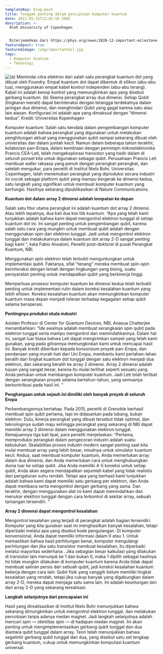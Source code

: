 ```yaml
---
templateKey: blog-post
title: Tonggak penting dalam penciptaan komputer kuantum
date: 2021-05-31T12:01:59.398Z
description: >-
  Oleh University of Copenhagen


  Diterjemahkan dari https://phys.org/news/2020-12-important-milestone-creation-quantum.html
featuredpost: true
featuredimage: /img/importantmil.jpg
tags:
  - Komputer kuantum
  - Teknologi
---
```

![](/img/importantmil.jpg "(a) Memindai citra elektron dari salah satu perangkat kuantum dot yang dibuat oleh Foundry. Empat kuantum dot dapat dibentuk di silikon (abu-abu tua), menggunakan empat kabel kontrol independen (abu-abu terang). Kabel ini adalah kenop kontrol yang memungkinkan apa yang disebut gerbang kuantum. (b) Skema perangkat array dua dimensi. Setiap Qubit (lingkaran merah) dapat berinteraksi dengan tetangga terdekatnya dalam jaringan dua dimensi, dan menghindari Qubit yang gagal karena satu atau lain alasan. Konfigurasi ini adalah apa yang dimaksud dengan “dimensi kedua”. Kredit: Universitas Kopenhagen")

Komputer kuantum: Salah satu kendala dalam pengembangan komputer kuantum adalah bahwa perangkat yang digunakan untuk melakukan penghitungan aktual yang menggunakan qubit sampai sekarang dibuat oleh universitas dan dalam jumlah kecil. Namun dalam beberapa tahun terakhir, kolaborasi pan-Eropa, dalam kemitraan dengan pemimpin mikroelektronika Prancis CEA-Leti, telah mengeksplorasi transistor yang hadir dalam di seluruh ponsel kita untuk digunakan sebagai qubit. Perusahaan Prancis Leti membuat wafer raksasa yang penuh dengan perangkat-perangkat, dan setelah mengukur, para peneliti di Institut Niels Bohr, Universitas Copenhagen, telah menemukan perangkat yang diproduksi secara industri ini cocok sebagai platform qubit yang mampu bergerak ke dimensi kedua, satu langkah yang signifikan untuk membuat komputer kuantum yang berfungsi. Hasilnya sekarang dipublikasikan di Nature Communications.

**Kuantum dot dalam array 2 dimensi adalah lompatan ke depan**

Salah satu fitur utama perangkat ini adalah kuantum dot array 2 dimensi. Atau lebih tepatnya, dua kali dua kisi titk kuantum. “Apa yang telah kami tunjukkan adalah bahwa kami dapat mengontrol elektron tunggal di setiap kuantum dot ini. Ini sangat penting untuk pengembangan qubit, karena salah satu cara yang mungkin untuk membuat qubit adalah dengan menggunakan spin dari elektron tunggal. Jadi untuk mengontrol elektron tunggal dan melakukannya dalam kuantum dot array 2-D sangat penting bagi kami “, kata Fabio Ansaloni, Peneliti post-doktoral di pusat Perangkat Kuantum, NBI.

Menggunakan spin elektron telah terbukti menguntungkan untuk implementasi qubit. Faktanya, sifat “tenang” mereka membuat spin-spin berinteraksi dengan lemah dengan lingkungan yang bising, suatu persyaratan penting untuk mendapatkan qubit yang berkinerja tinggi.

Memperluas prosesor komputer kuantum ke dimensi kedua telah terbukti penting untuk implementasi rutin dalam koreksi kesalahan kuantum yang lebih efisien. Koreksi kesalahan kuantum akan memungkinkan komputer kuantum masa depan menjadi toleran terhadap kegagalan setiap qubit selama beroperasi.

**Pentingnya produksi skala industri**

Asisten Profesor di Center for Quantum Devices, NBI, Anasua Chatterjee menambahkan: “Ide awalnya adalah membuat serangkaian spin qubit pada elektron tunggal serta mampu mengontrol dan memindahkannya. Dalam hal ini, sangat luar biasa bahwa Leti dapat mengirimkan sampel yang telah kami gunakan, yang pada gilirannya memungkinkan kami untuk mencapai hasil ini. Banyak kredit diberikan kepada konsorsium proyek pan-Eropa, dan pendanaan yang murah hati dari Uni Eropa, membantu kami perlahan-lahan beralih dari tingkat kuantum dot tunggal dengan satu elektron menjadi dua elektron, dan sekarang beralih ke array 2 dimensi. Array 2 dimensi adalah tujuan yang sangat besar, karena itu mulai terlihat seperti sesuatu yang Anda perlukan untuk membangun komputer kuantum. Jadi Leti telah terlibat dengan serangkaian proyek selama bertahun-tahun, yang semuanya berkontribusi pada hasil ini. “

**Penghargaan untuk sejauh ini dimiliki oleh banyak proyek di seluruh Eropa**

Perkembangannya bertahap. Pada 2015, peneliti di Grenoble berhasil membuat spin qubit pertama, tapi ini didasarkan pada lubang, bukan elektron. Dulu, kinerja perangkat yang dibuat tersebut tidak optimal, dan teknologinya sudah maju sehingga perangkat yang sekarang di NBI dapat memiliki array 2 dimensi dalam menggunakan elektron tunggal. Kemajuannya tiga kali lipat, para peneliti menjelaskan: “Pertama, memproduksi perangkat dalam pengecoran industri adalah suatu kebutuhan. Skalabilitas proses industri modern sangat penting saat kita mulai membuat array yang lebih besar, misalnya untuk simulator kuantum kecil. Kedua, saat membuat komputer kuantum, Anda memerlukan array dalam dua dimensi, dan Anda memerlukan cara untuk menghubungkan dunia luar ke setiap qubit. Jika Anda memiliki 4-5 koneksi untuk setiap qubit, Anda akan segera mendapatkan sejumlah kabel yang tidak realistis dari pengaturan suhu rendah. Tetapi apa yang berhasil kami tunjukkan adalah bahwa kami dapat memiliki satu gerbang per elektron, dan Anda dapat membaca serta mengontrol dengan gerbang yang sama. Dan terakhir, dengan menggunakan alat ini kami dapat memindahkan dan menukar elektron tunggal dengan cara terkontrol di sekitar array, sebuah tantangan tersendiri. “

**Array 2 dimensi dapat mengontrol kesalahan**

Mengontrol kesalahan yang terjadi di perangkat adalah bagian tersendiri. Komputer yang kita gunakan saat ini menghasilkan banyak kesalahan, tetapi diperbaiki melalui apa yang disebut kode pengulangan. Di komputer konvensional, Anda dapat memiliki informasi dalam 0 atau 1. Untuk memastikan bahwa hasil perhitungan benar, komputer mengulangi perhitungan dan jika satu transistor membuat kesalahan, itu diperbaiki melalui mayoritas sederhana . Jika sebagian besar kalkulasi yang dilakukan di transistor lain menunjuk ke 1 dan bukan 0, maka 1 dipilih sebagai hasilnya. Ini tidak mungkin dilakukan di komputer kuantum karena Anda tidak dapat membuat salinan persis dari sebuah qubit, jadi koreksi kesalahan kuantum bekerja dengan cara lain: Qubit fisik yang canggih belum memiliki tingkat kesalahan yang rendah, tetapi jika cukup banyak yang digabungkan dalam array 2-D, mereka dapat menjaga satu sama lain. Ini adalah keuntungan lain dari array 2-D yang sekarang terealisasi.

**Langkah selanjutnya dari pencapaian ini**

Hasil yang direalisasikan di Institut Niels Bohr menunjukkan bahwa sekarang dimungkinkan untuk mengontrol elektron tunggal, dan melakukan percobaan tanpa adanya medan magnet. Jadi langkah selanjutnya adalah mencari spin — identitas spin — di hadapan medan magnet. Ini akan penting untuk mengimplementasikan gerbang qubit tunggal dan dua diantara qubit tunggal dalam array. Teori telah menunjukkan bahwa segelintir gerbang qubit tunggal dan dua, yang disebut satu set lengkap gerbang kuantum, cukup untuk memungkinkan komputasi kuantum universal.